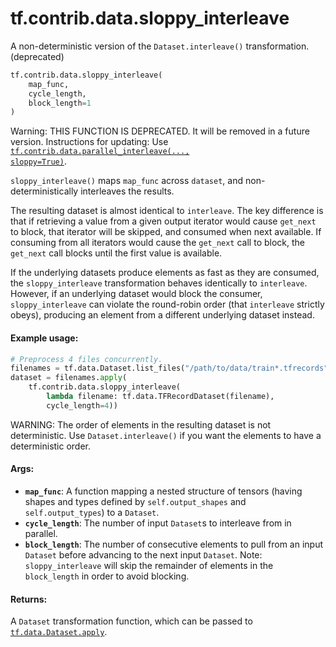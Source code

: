 <div itemscope itemtype="http://developers.google.com/ReferenceObject">
<meta itemprop="name" content="tf.contrib.data.sloppy_interleave" />
<meta itemprop="path" content="Stable" />
</div>

# tf.contrib.data.sloppy_interleave

A non-deterministic version of the `Dataset.interleave()` transformation. (deprecated)

``` python
tf.contrib.data.sloppy_interleave(
    map_func,
    cycle_length,
    block_length=1
)
```

<!-- Placeholder for "Used in" -->

Warning: THIS FUNCTION IS DEPRECATED. It will be removed in a future version.
Instructions for updating:
Use <a href="../../../tf/contrib/data/parallel_interleave.md"><code>tf.contrib.data.parallel_interleave(..., sloppy=True)</code></a>.

`sloppy_interleave()` maps `map_func` across `dataset`, and
non-deterministically interleaves the results.

The resulting dataset is almost identical to `interleave`. The key
difference is that if retrieving a value from a given output iterator would
cause `get_next` to block, that iterator will be skipped, and consumed
when next available. If consuming from all iterators would cause the
`get_next` call to block, the `get_next` call blocks until the first value is
available.

If the underlying datasets produce elements as fast as they are consumed, the
`sloppy_interleave` transformation behaves identically to `interleave`.
However, if an underlying dataset would block the consumer,
`sloppy_interleave` can violate the round-robin order (that `interleave`
strictly obeys), producing an element from a different underlying
dataset instead.

#### Example usage:



```python
# Preprocess 4 files concurrently.
filenames = tf.data.Dataset.list_files("/path/to/data/train*.tfrecords")
dataset = filenames.apply(
    tf.contrib.data.sloppy_interleave(
        lambda filename: tf.data.TFRecordDataset(filename),
        cycle_length=4))
```

WARNING: The order of elements in the resulting dataset is not
deterministic. Use `Dataset.interleave()` if you want the elements to have a
deterministic order.

#### Args:


* <b>`map_func`</b>: A function mapping a nested structure of tensors (having shapes
  and types defined by `self.output_shapes` and `self.output_types`) to a
  `Dataset`.
* <b>`cycle_length`</b>: The number of input `Dataset`s to interleave from in parallel.
* <b>`block_length`</b>: The number of consecutive elements to pull from an input
  `Dataset` before advancing to the next input `Dataset`. Note:
  `sloppy_interleave` will skip the remainder of elements in the
  `block_length` in order to avoid blocking.


#### Returns:

A `Dataset` transformation function, which can be passed to
<a href="../../../tf/data/Dataset.md#apply"><code>tf.data.Dataset.apply</code></a>.
